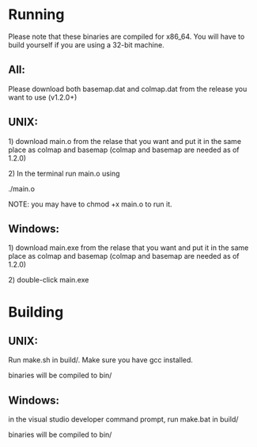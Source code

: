 <h1>Running</h1>
<p>Please note that these binaries are compiled for x86_64. You will have to build yourself if you are using a 32-bit machine.</p>
<h2>All:</h2>
<p>Please download both basemap.dat and colmap.dat from the release you want to use (v1.2.0+)</p>
<h2>UNIX:</h2>
<p>1) download main.o from the relase that you want and put it in the same place as colmap and basemap (colmap and basemap are needed as of 1.2.0)</p>
<p>2) In the terminal run main.o using</p>
<p>./main.o</p>
<p>NOTE: you may have to chmod +x main.o to run it.</p>
<h2>Windows:</h2>
<p>1) download main.exe from the relase that you want and put it in the same place as colmap and basemap (colmap and basemap are needed as of 1.2.0)</p>
<p>2) double-click main.exe</p>
<h1>Building</h1>
<h2>UNIX:</h2>
<p>Run make.sh in build/. Make sure you have gcc installed.</p>
<p>binaries will be compiled to bin/</p>
<h2>Windows:</h1>
<p> in the visual studio developer command prompt, run make.bat in build/</p>
<p>binaries will be compiled to bin/</p>
